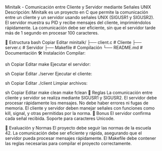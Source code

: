 Minitalk - Comunicación entre Cliente y Servidor mediante Señales UNIX
Descripción: Minitalk es un proyecto en C que permite la comunicación entre un cliente y un servidor usando señales UNIX (SIGUSR1 y SIGUSR2). El servidor muestra su PID y recibe mensajes del cliente, imprimiéndolos rápidamente. La comunicación debe ser eficiente, sin que el servidor tarde más de 1 segundo en procesar 100 caracteres.

📂 Estructura
bash
Copiar
Editar
minitalk/
├── client.c            # Cliente
├── server.c            # Servidor
├── Makefile            # Compilación
└── README.md           # Documentación
🛠️ Instalación
Compilar:

sh
Copiar
Editar
make
Ejecutar el servidor:

sh
Copiar
Editar
./server
Ejecutar el cliente:

sh
Copiar
Editar
./client <PID> <message>
Limpiar archivos:

sh
Copiar
Editar
make clean
make fclean
🎯 Reglas
La comunicación entre cliente y servidor se realiza mediante SIGUSR1 y SIGUSR2.
El servidor debe procesar rápidamente los mensajes.
No debe haber errores ni fugas de memoria.
El cliente y servidor deben manejar señales con funciones como kill, signal, y otras permitidas por la norma.
🎁 Bonus
El servidor confirma cada señal recibida.
Soporte para caracteres Unicode.

🚀 Evaluación y Normas
El proyecto debe seguir las normas de la escuela 42.
La comunicación debe ser eficiente y rápida, asegurando que el servidor pueda procesar mensajes rápidamente.
El Makefile debe contener las reglas necesarias para compilar el proyecto correctamente.
